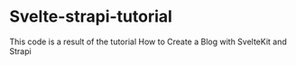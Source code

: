# Svelte-strapi-tutorial

This code is a result of the tutorial How to Create a Blog with SvelteKit and Strapi
